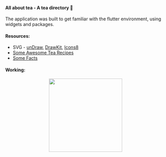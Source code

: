 #### All about tea - A tea directory :tea: 

The application was built to get familiar with the flutter environment, using widgets and packages.

#### Resources:
* SVG - [unDraw](https://undraw.co/), [DrawKit](https://www.drawkit.io/), [Icons8](https://icons8.com)
* [Some Awesome Tea Recipes](https://food.ndtv.com/lists/8-best-tea-recipes-get-creative-with-chai-1728465)
* [Some Facts](https://www.teapeople.co.uk/types-of-tea)

#### Working:
<div align="center">
  <img src='output.gif' width=230px/>
</div>
